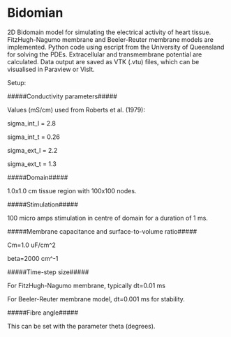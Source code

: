# Bidomian
2D Bidomain model for simulating the electrical activity of heart tissue. FitzHugh-Nagumo membrane and Beeler-Reuter membrane models are implemented.
Python code using escript from the University of Queensland for solving the PDEs. Extracellular and transmembrane potential are calculated. Data output are saved as VTK (.vtu) files, which can be visualised in Paraview or VisIt.

Setup:

#####Conductivity parameters##### 

Values (mS/cm) used from Roberts et  al. (1979):

sigma_int_l =  2.8

sigma_int_t =  0.26

sigma_ext_l =  2.2

sigma_ext_t =  1.3

#####Domain#####

1.0x1.0 cm tissue region with 100x100 nodes.

#####Stimulation#####

100 micro amps stimulation in centre of domain for a duration of 1 ms.

#####Membrane capacitance and surface-to-volume ratio#####

Cm=1.0 uF/cm^2

beta=2000 cm^-1

#####Time-step size#####

For FitzHugh-Nagumo membrane, typically dt=0.01 ms

For Beeler-Reuter membrane model, dt=0.001 ms for stability.

#####Fibre angle#####

This can be set with the parameter theta (degrees).

